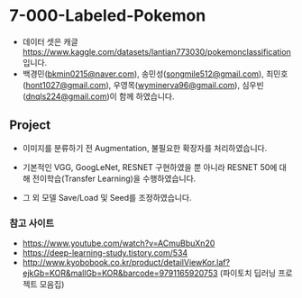 # 7-000-Labeled-Pokemon
- 데이터 셋은 캐글 https://www.kaggle.com/datasets/lantian773030/pokemonclassification 입니다.
- 백경민(bkmin0215@naver.com), 송민성(songmile512@gmail.com), 최민호(hont1027@gmail.com), 우영목(wyminerva96@gmail.com), 심우빈(dnqls224@gmail.com)이 함께 하였습니다.

## Project
- 이미지를 분류하기 전 Augmentation, 불필요한 확장자를 처리하였습니다.

- 기본적인 VGG, GoogLeNet, RESNET 구현하였을 뿐 아니라 RESNET 50에 대해 전이학습(Transfer Learning)을 수행하였습니다.

- 그 외 모델 Save/Load 및 Seed를 조정하였습니다.

### 참고 사이트
- https://www.youtube.com/watch?v=ACmuBbuXn20
- https://deep-learning-study.tistory.com/534
- http://www.kyobobook.co.kr/product/detailViewKor.laf?ejkGb=KOR&mallGb=KOR&barcode=9791165920753 (파이토치 딥러닝 프로젝트 모음집)
